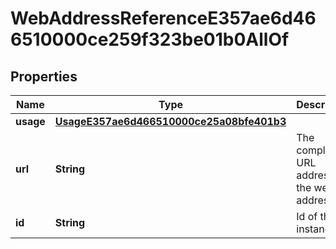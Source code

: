 

# WebAddressReferenceE357ae6d466510000ce259f323be01b0AllOf


## Properties

| Name | Type | Description | Notes |
|------------ | ------------- | ------------- | -------------|
|**usage** | [**UsageE357ae6d466510000ce25a08bfe401b3**](UsageE357ae6d466510000ce25a08bfe401b3.md) |  |  [optional] |
|**url** | **String** | The complete URL address for the web address. |  [optional] |
|**id** | **String** | Id of the instance |  [optional] |



